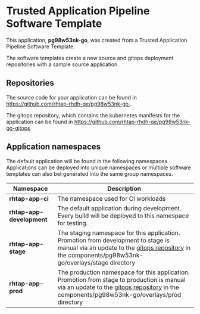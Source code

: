 # Trusted Application Pipeline Software Template

This application, **pg98w53nk-go**, was created from a Trusted Application Pipeline Software Template.

The software templates create a new source and gitops deployment repositories with a sample source application. 

## Repositories

The source code for your application can be found in [https://github.com/rhtap-rhdh-qe/pg98w53nk-go ](https://github.com/rhtap-rhdh-qe/pg98w53nk-go ).
 
The gitops repository, which contains the kubernetes manifests for the application can be found in 
[https://github.com/rhtap-rhdh-qe/pg98w53nk-go-gitops ](https://github.com/rhtap-rhdh-qe/pg98w53nk-go-gitops ) 

## Application namespaces 

The default application will be found in the following namespaces. Applications can be deployed into unique namespaces or multiple software templates can also bet generated into the same group namespaces.  

|  Namespace   |  Description   |  
| -------- | -------- |
| **rhtap-app-ci** | The namespace used for CI workloads |
| **rhtap-app-development** | The default application during development. Every build will be deployed to this namespace for testing. |
| **rhtap-app-stage** | The staging namespace for this application. Promotion from development to stage is manual via an update to the [gitops repository](https://github.com/rhtap-rhdh-qe/pg98w53nk-go-gitops ) in the components/pg98w53nk-go/overlays/stage directory |
| **rhtap-app-prod** | The production namespace for this application. Promotion from stage to production is manual via an update to the [gitops repository](https://github.com/rhtap-rhdh-qe/pg98w53nk-go-gitops ) in the components/pg98w53nk-go/overlays/prod directory |